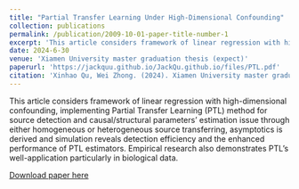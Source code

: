 ```yaml
---
title: "Partial Transfer Learning Under High-Dimensional Confounding"
collection: publications
permalink: /publication/2009-10-01-paper-title-number-1
excerpt: 'This article considers framework of linear regression with high-dimensional confounding, implementing Partial Transfer Learning (PTL) method for source detection and causal/structural parameters’ estimation issue through either homogeneous or heterogeneous source transferring, asymptotics is derived and simulation reveals detection efficiency and the enhanced performance of PTL estimators. Empirical research also demonstrates PTL’s well-application particularly in biological data.'
date: 2024-6-30
venue: 'Xiamen University master graduation thesis (expect)'
paperurl: 'https://jackquu.github.io/JackQu.github.io/files/PTL.pdf'
citation: 'Xinhao Qu, Wei Zhong. (2024). Xiamen University master graduation thesis.'
---
```

This article considers framework of linear regression with high-dimensional confounding, implementing Partial Transfer Learning (PTL) method for source detection and causal/structural parameters’ estimation issue through either homogeneous or heterogeneous source transferring, asymptotics is derived and simulation reveals detection efficiency and the enhanced performance of PTL estimators. Empirical research also demonstrates PTL’s well-application particularly in biological data.

[Download paper here](https://jackquu.github.io/JackQu.github.io/files/PTL.pdf)
